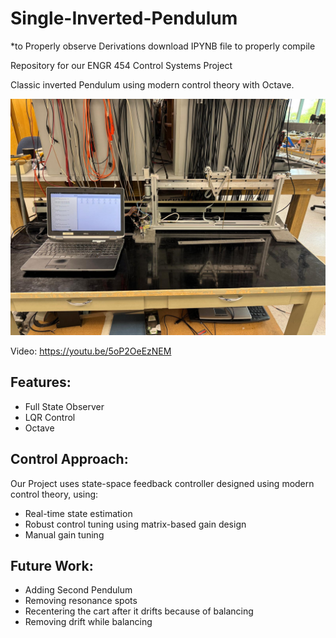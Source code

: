 # Single-Inverted-Pendulum
*to Properly observe Derivations download IPYNB file to properly compile

Repository for our ENGR 454 Control Systems Project

Classic inverted Pendulum using modern control theory with Octave.

![!\[alt text\](ENGR_454_Single_invpen.jpg)](Photos/ENGR_454_Single_invpen.jpg)

Video: https://youtu.be/5oP2OeEzNEM


## Features:
- Full State Observer
- LQR Control 
- Octave


## Control Approach:
Our Project uses state-space feedback controller designed using modern control theory, using:

- Real-time state estimation
- Robust control tuning using matrix-based gain design
- Manual gain tuning

## Future Work:
 - Adding Second Pendulum
 - Removing resonance spots 
 - Recentering the cart after it drifts because of balancing
 - Removing drift while balancing

